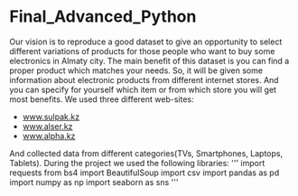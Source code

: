 # Final_Advanced_Python

Our vision is to reproduce a good dataset to give an opportunity to select different variations of products for those people who want to buy some electronics in Almaty city. The main benefit of this dataset is you can find a proper product which matches your needs. So, it will be given some information about electronic products from different internet stores. And you can specify for yourself which item or from which store you will get most benefits. 
We used three different web-sites:
* www.sulpak.kz
* www.alser.kz
* www.alpha.kz

And collected data from different categories(TVs, Smartphones, Laptops, Tablets).
During the project we used the following libraries:
'''
import requests
from bs4 import BeautifulSoup
import csv
import pandas as pd
import numpy as np
import seaborn as sns
'''
